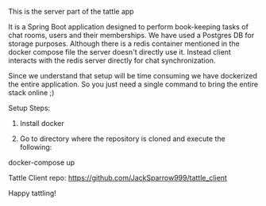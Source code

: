 This is the server part of the tattle app

It is a Spring Boot application designed to perform book-keeping tasks of chat rooms, users and their memberships.
We have used a Postgres DB for storage purposes.
Although there is a redis container mentioned in the docker compose file the server doesn't directly use it.
Instead client interacts with the redis server directly for chat synchronization.


Since we understand that setup will be time consuming we have dockerized the entire application. 
So you just need a single command to bring the entire stack online ;)

Setup Steps:

1. Install docker

2. Go to directory where the repository is cloned and execute the following:

docker-compose up

Tattle Client repo: https://github.com/JackSparrow999/tattle_client

Happy tattling!
